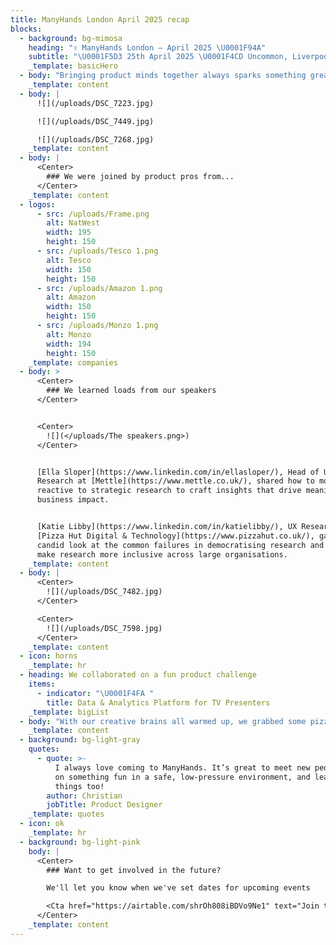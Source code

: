 ```yaml
---
title: ManyHands London April 2025 recap
blocks:
  - background: bg-mimosa
    heading: "✌️ ManyHands London – April 2025 \U0001F94A"
    subtitle: "\U0001F5D3️ 25th April 2025 \U0001F4CD Uncommon, Liverpool Street"
    _template: basicHero
  - body: "Bringing product minds together always sparks something great, and this event was no exception! From bold ideas to creative problem-solving, the room was buzzing with energy as teams tackled a brand-new challenge \U0001F525\n"
    _template: content
  - body: |
      ![](/uploads/DSC_7223.jpg)

      ![](/uploads/DSC_7449.jpg)

      ![](/uploads/DSC_7268.jpg)
    _template: content
  - body: |
      <Center>
        ### We were joined by product pros from...
      </Center>
    _template: content
  - logos:
      - src: /uploads/Frame.png
        alt: NatWest
        width: 195
        height: 150
      - src: /uploads/Tesco 1.png
        alt: Tesco
        width: 150
        height: 150
      - src: /uploads/Amazon 1.png
        alt: Amazon
        width: 150
        height: 150
      - src: /uploads/Monzo 1.png
        alt: Monzo
        width: 194
        height: 150
    _template: companies
  - body: >
      <Center>
        ### We learned loads from our speakers
      </Center>


      <Center>
        ![](</uploads/The speakers.png>)
      </Center>


      [Ella Sloper](https://www.linkedin.com/in/ellasloper/), Head of UX
      Research at [Mettle](https://www.mettle.co.uk/), shared how to move from
      reactive to strategic research to craft insights that drive meaningful
      business impact.


      [Katie Libby](https://www.linkedin.com/in/katielibby/), UX Researcher at
      [Pizza Hut Digital & Technology](https://www.pizzahut.co.uk/), gave us a
      candid look at the common failures in democratising research and how to
      make research more inclusive across large organisations.
    _template: content
  - body: |
      <Center>
        ![](/uploads/DSC_7482.jpg)
      </Center>

      <Center>
        ![](/uploads/DSC_7598.jpg)
      </Center>
    _template: content
  - icon: horns
    _template: hr
  - heading: We collaborated on a fun product challenge
    items:
      - indicator: "\U0001F4FA "
        title: Data & Analytics Platform for TV Presenters
    _template: bigList
  - body: "With our creative brains all warmed up, we grabbed some pizza, got into groups, and started brainstorming. An hour later, we pitched our ideas back to the wider group:\n\n\U0001F94A Presenters are performers, and performers are competitive. Rivals.tv taps into that energy with a platform that helps presenters understand their audience, monitor the competition, and win the ratings game. From leaderboard-driven incentives to a “quirkimeter” for tone of voice, it even came with a clickable prototype. A well-deserved winner.\n\n\U0001FA84 Ever panicked mid-broadcast with nothing to say? Streamster ensures presenters never run out of ideas. It analyses trending content, social data, and comments to serve up ready-to-roll scripts and smart prompts. Built for internet streamers and TV personalities alike, it helps keep the spotlight on.\n\n\U0001F336️ Choosing the right guest can make or break a segment. Tasty Talent is a guest-suggestion tool that lets you dial up the drama or go full feel-good. Whether you're after a baddie with a tabloid past or a hero with a halo, it helps presenters build the perfect guest line-up.\n\n\U0001F3A5 With so much content out there, how do you make sure your documentary gets watched? Lean Filming uses A/B testing and social media insights to test early cuts and improve discoverability. Created with indie filmmakers in mind, it’s a data-driven approach to storytelling that meets audiences where they are.\n"
    _template: content
  - background: bg-light-gray
    quotes:
      - quote: >-
          I always love coming to ManyHands. It’s great to meet new people, work
          on something fun in a safe, low-pressure environment, and learn a few
          things too!
        author: Christian
        jobTitle: Product Designer
    _template: quotes
  - icon: ok
    _template: hr
  - background: bg-light-pink
    body: |
      <Center>
        ### Want to get involved in the future?

        We'll let you know when we've set dates for upcoming events

        <Cta href="https://airtable.com/shrOh808iBDVo9Ne1" text="Join the list" />
      </Center>
    _template: content
---
```


